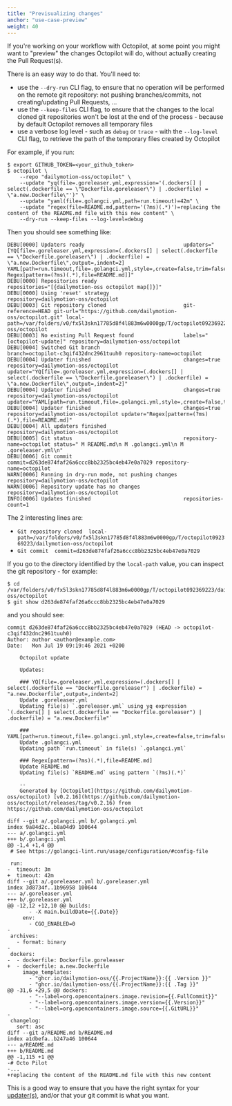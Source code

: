 ```yaml
---
title: "Previsualizing changes"
anchor: "use-case-preview"
weight: 40
---
```


If you're working on your workflow with Octopilot, at some point you might want to "preview" the changes Octopilot will do, without actually creating the Pull Request(s).

There is an easy way to do that. You'll need to:
- use the `--dry-run` CLI flag, to ensure that no operation will be performed on the remote git repository: not pushing branches/commits, not creating/updating Pull Requests, ...
- use the `--keep-files` CLI flag, to ensure that the changes to the local cloned git repositories won't be lost at the end of the process - because by default Octopilot removes all temporary files
- use a verbose log level - such as `debug` or `trace` - with the `--log-level` CLI flag, to retrieve the path of the temporary files created by Octopilot

For example, if you run:

```
$ export GITHUB_TOKEN=<your_github_token>
$ octopilot \
    --repo "dailymotion-oss/octopilot" \
    --update "yq(file=.goreleaser.yml,expression='(.dockers[] | select(.dockerfile == \"Dockerfile.goreleaser\") | .dockerfile) = \"a.new.Dockerfile\"')" \
    --update "yaml(file=.golangci.yml,path=run.timeout)=42m" \
    --update "regex(file=README.md,pattern='(?ms)(.*)')=replacing the content of the README.md file with this new content" \
    --dry-run --keep-files --log-level=debug
```

Then you should see something like:

```
DEBU[0000] Updaters ready                                updaters="[YQ[file=.goreleaser.yml,expression=(.dockers[] | select(.dockerfile == \"Dockerfile.goreleaser\") | .dockerfile) = \"a.new.Dockerfile\",output=,indent=2] YAML[path=run.timeout,file=.golangci.yml,style=,create=false,trim=false,indent=2] Regex[pattern=(?ms)(.*),file=README.md]]"
DEBU[0000] Repositories ready                            repositories="[{dailymotion-oss octopilot map[]}]"
DEBU[0000] Using 'reset' strategy                        repository=dailymotion-oss/octopilot
DEBU[0003] Git repository cloned                         git-reference=HEAD git-url="https://github.com/dailymotion-oss/octopilot.git" local-path=/var/folders/v0/fx5l3skn17785d8f4l883m6w0000gp/T/octopilot092369223/dailymotion-oss/octopilot
DEBU[0003] No existing Pull Request found                labels="[octopilot-update]" repository=dailymotion-oss/octopilot
DEBU[0004] Switched Git branch                           branch=octopilot-c3qif432dnc2961tuuh0 repository-name=octopilot
DEBU[0004] Updater finished                              changes=true repository=dailymotion-oss/octopilot updater="YQ[file=.goreleaser.yml,expression=(.dockers[] | select(.dockerfile == \"Dockerfile.goreleaser\") | .dockerfile) = \"a.new.Dockerfile\",output=,indent=2]"
DEBU[0004] Updater finished                              changes=true repository=dailymotion-oss/octopilot updater="YAML[path=run.timeout,file=.golangci.yml,style=,create=false,trim=false,indent=2]"
DEBU[0004] Updater finished                              changes=true repository=dailymotion-oss/octopilot updater="Regex[pattern=(?ms)(.*),file=README.md]"
DEBU[0004] All updaters finished                         repository=dailymotion-oss/octopilot
DEBU[0005] Git status                                    repository-name=octopilot status=" M README.md\n M .golangci.yml\n M .goreleaser.yml\n"
DEBU[0006] Git commit                                    commit=d263de874faf26a6ccc8bb2325bc4eb47e0a7029 repository-name=octopilot
WARN[0006] Running in dry-run mode, not pushing changes  repository=dailymotion-oss/octopilot
WARN[0006] Repository update has no changes              repository=dailymotion-oss/octopilot
INFO[0006] Updates finished                              repositories-count=1
```

The 2 interesting lines are:
- `Git repository cloned  local-path=/var/folders/v0/fx5l3skn17785d8f4l883m6w0000gp/T/octopilot092369223/dailymotion-oss/octopilot`
- `Git commit  commit=d263de874faf26a6ccc8bb2325bc4eb47e0a7029`

If you go to the directory identified by the `local-path` value, you can inspect the git repository - for example:

```
$ cd /var/folders/v0/fx5l3skn17785d8f4l883m6w0000gp/T/octopilot092369223/dailymotion-oss/octopilot
$ git show d263de874faf26a6ccc8bb2325bc4eb47e0a7029
```

and you should see:

```
commit d263de874faf26a6ccc8bb2325bc4eb47e0a7029 (HEAD -> octopilot-c3qif432dnc2961tuuh0)
Author: author <author@example.com>
Date:   Mon Jul 19 09:19:46 2021 +0200

    Octopilot update

    Updates:

    ### YQ[file=.goreleaser.yml,expression=(.dockers[] | select(.dockerfile == "Dockerfile.goreleaser") | .dockerfile) = "a.new.Dockerfile",output=,indent=2]
    Update .goreleaser.yml
    Updating file(s) `.goreleaser.yml` using yq expression `(.dockers[] | select(.dockerfile == "Dockerfile.goreleaser") | .dockerfile) = "a.new.Dockerfile"`

    ### YAML[path=run.timeout,file=.golangci.yml,style=,create=false,trim=false,indent=2]
    Update .golangci.yml
    Updating path `run.timeout` in file(s) `.golangci.yml`

    ### Regex[pattern=(?ms)(.*),file=README.md]
    Update README.md
    Updating file(s) `README.md` using pattern `(?ms)(.*)`

    --
    Generated by [Octopilot](https://github.com/dailymotion-oss/octopilot) [v0.2.16](https://github.com/dailymotion-oss/octopilot/releases/tag/v0.2.16) from https://github.com/dailymotion-oss/octopilot

diff --git a/.golangci.yml b/.golangci.yml
index 9a84d2c..b8a04d9 100644
--- a/.golangci.yml
+++ b/.golangci.yml
@@ -1,4 +1,4 @@
 # See https://golangci-lint.run/usage/configuration/#config-file

 run:
-  timeout: 3m
+  timeout: 42m
diff --git a/.goreleaser.yml b/.goreleaser.yml
index 3d8734f..1b96958 100644
--- a/.goreleaser.yml
+++ b/.goreleaser.yml
@@ -12,12 +12,10 @@ builds:
       - -X main.buildDate={{.Date}}
     env:
       - CGO_ENABLED=0
-
 archives:
   - format: binary
-
 dockers:
-  - dockerfile: Dockerfile.goreleaser
+  - dockerfile: a.new.Dockerfile
     image_templates:
       - "ghcr.io/dailymotion-oss/{{.ProjectName}}:{{ .Version }}"
       - "ghcr.io/dailymotion-oss/{{.ProjectName}}:{{ .Tag }}"
@@ -31,6 +29,5 @@ dockers:
       - "--label=org.opencontainers.image.revision={{.FullCommit}}"
       - "--label=org.opencontainers.image.version={{.Version}}"
       - "--label=org.opencontainers.image.source={{.GitURL}}"
-
 changelog:
   sort: asc
diff --git a/README.md b/README.md
index a1dbefa..b247a46 100644
--- a/README.md
+++ b/README.md
@@ -1,115 +1 @@
-# Octo Pilot
-...
+replacing the content of the README.md file with this new content
```

This is a good way to ensure that you have the right syntax for your [updater(s)](#updaters), and/or that your git commit is what you want.
